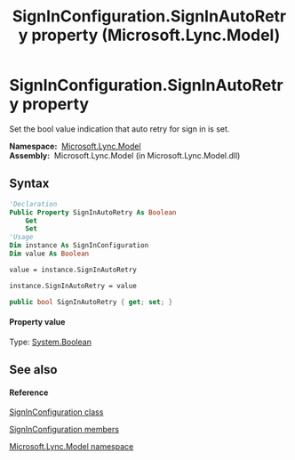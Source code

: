 ﻿---
title: SignInConfiguration.SignInAutoRetry property  (Microsoft.Lync.Model)
TOCTitle: 'SignInAutoRetry property '
ms:assetid: P:Microsoft.Lync.Model.SignInConfiguration.SignInAutoRetry_DI_3_UC_OCS14MrefLyncWPF
ms:mtpsurl: https://msdn.microsoft.com/en-us/library/microsoft.lync.model.signinconfiguration.signinautoretry_di_3_uc_ocs14mreflyncwpf(v=office.15)
ms:contentKeyID: 48599160
ms.date: 07/28/2014
mtps_version: v=office.15
f1_keywords:
- Microsoft.Lync.Model.SignInConfiguration.SignInAutoRetry
dev_langs:
- CSharp
- JScript
- VB
- other
---

# SignInConfiguration.SignInAutoRetry property

Set the bool value indication that auto retry for sign in is set.

**Namespace:**  [Microsoft.Lync.Model](microsoft-lync-model-namespace_2.md)  
**Assembly:**  Microsoft.Lync.Model (in Microsoft.Lync.Model.dll)

## Syntax

``` vb
'Declaration
Public Property SignInAutoRetry As Boolean
    Get
    Set
'Usage
Dim instance As SignInConfiguration
Dim value As Boolean

value = instance.SignInAutoRetry

instance.SignInAutoRetry = value
```

``` csharp
public bool SignInAutoRetry { get; set; }
```

#### Property value

Type: [System.Boolean](http://msdn2.microsoft.com/en-us/library/a28wyd50)  

## See also

#### Reference

[SignInConfiguration class](signinconfiguration-class-microsoft-lync-model_2.md)

[SignInConfiguration members](signinconfiguration-members-microsoft-lync-model_2.md)

[Microsoft.Lync.Model namespace](microsoft-lync-model-namespace_2.md)

